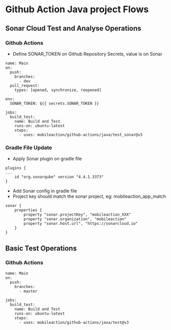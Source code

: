 # Github Action Java project Flows

## Sonar Cloud Test and Analyse Operations

### Github Actions

- Define SONAR_TOKEN on Github Repository Secrets, value is on Sonar

```
name: Main
on:
  push:
    branches:
      - dev
  pull_request:
    types: [opened, synchronize, reopened]

env:
  SONAR_TOKEN: ${{ secrets.SONAR_TOKEN }}

jobs:
  build_test:
    name: Build and Test
    runs-on: ubuntu-latest
    steps:
      - uses: mobileaction/github-actions/java/test_sonar@v3
```

### Gradle File Update

- Apply Sonar plugin on gradle file
```
plugins {
...
    id "org.sonarqube" version "4.4.1.3373"
}
```

- Add Sonar config in gradle file
- Project key should match the sonar project, eg: mobileaction_app_match
```
sonar {
    properties {
        property "sonar.projectKey", "mobileaction_XXX"
        property "sonar.organization", "mobileaction"
        property "sonar.host.url", "https://sonarcloud.io"
    }
}
```

## Basic Test Operations

### Github Actions

```
name: Main
on:
  push:
    branches:
      - master

jobs:
  build_test:
    name: Build and Test
    runs-on: ubuntu-latest
    steps:
      - uses: mobileaction/github-actions/java/test@v3
```